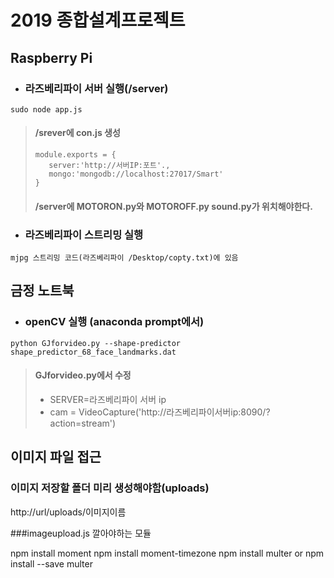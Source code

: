 # 2019 종합설계프로젝트


Raspberry Pi
------------

+ ### 라즈베리파이 서버 실행(/server)
```
sudo node app.js
```
> #### /srever에 con.js 생성
>```
>module.exports = {
>    server:'http://서버IP:포트'.,
>    mongo:'mongodb://localhost:27017/Smart'
>}
>```
> #### /server에 MOTORON.py와 MOTOROFF.py sound.py가 위치해야한다.

+ ### 라즈베리파이 스트리밍 실행
```
mjpg 스트리밍 코드(라즈베리파이 /Desktop/copty.txt)에 있음
```


금정 노트북
-----------
+ ### openCV 실행 (anaconda prompt에서)
```
python GJforvideo.py --shape-predictor shape_predictor_68_face_landmarks.dat
```
> #### GJforvideo.py에서 수정
> * SERVER=라즈베리파이 서버 ip
> * cam = VideoCapture('http://라즈베리파이서버ip:8090/?action=stream')


이미지 파일 접근
-----------
### 이미지 저장할 폴더 미리 생성해야함(uploads)
http://url/uploads/이미지이름

###imageupload.js 깔아야하는 모듈

npm install moment
npm install moment-timezone
npm install multer or npm install --save multer
